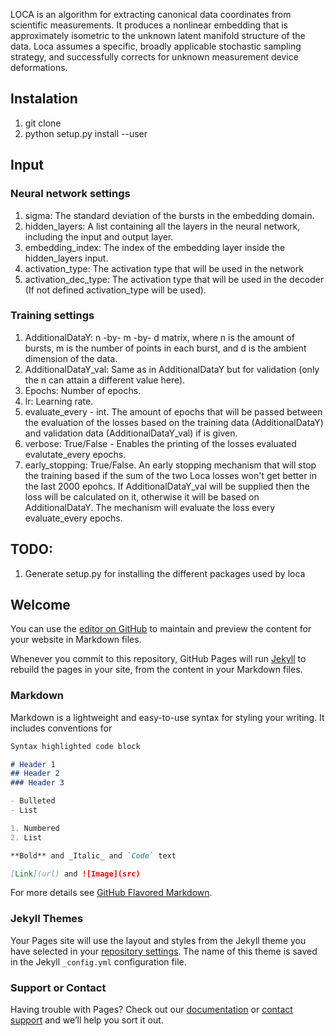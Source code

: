 LOCA is an algorithm for extracting canonical data coordinates from scientific measurements. It produces a nonlinear embedding that is approximately isometric to the unknown latent manifold structure of the data. Loca assumes a specific, broadly applicable stochastic sampling strategy, and successfully corrects for unknown measurement device deformations. 

## Instalation
1. git clone
2. python setup.py install --user

## Input
### Neural network settings
1. sigma: The standard deviation of the bursts in the embedding domain.
2. hidden_layers: A list containing all the layers in the neural network, including the input and output layer.
3. embedding_index: The index of the embedding layer inside the hidden_layers input.
4. activation_type: The activation type that will be used in the network
5. activation_dec_type: The activation type that will be used in the decoder (If not defined activation_type will be used).


### Training settings
1. AdditionalDataY: n -by- m -by- d matrix, where n is the amount of bursts, m is the number of points in each burst, and d is the ambient dimension of the data.
2. AdditionalDataY_val: Same as in AdditionalDataY but for validation (only the n can attain a different value here).
3. Epochs: Number of epochs.
4. lr: Learning rate.
5. evaluate_every - int. The amount of epochs that will be passed between the evaluation of the losses based on the training data (AdditionalDataY) and validation data (AdditionalDataY_val) if is given.
5. verbose: True/False - Enables the printing of the losses evaluated evalutate_every epochs.
6. early_stopping: True/False. An early stopping mechanism that will stop the training based if the sum of the two Loca losses won't get better in the last 2000 epohcs. If AdditionalDataY_val will be supplied then the loss will be calculated on it, otherwise it will be based on AdditionalDataY. The mechanism will evaluate the loss every evaluate_every epochs.



## TODO:
1. Generate setup.py for installing the different packages used by loca




## Welcome 

You can use the [editor on GitHub](https://github.com/Manuel83/sample/edit/master/index.md) to maintain and preview the content for your website in Markdown files.

Whenever you commit to this repository, GitHub Pages will run [Jekyll](https://jekyllrb.com/) to rebuild the pages in your site, from the content in your Markdown files.

### Markdown

Markdown is a lightweight and easy-to-use syntax for styling your writing. It includes conventions for

```markdown
Syntax highlighted code block

# Header 1
## Header 2
### Header 3

- Bulleted
- List

1. Numbered
2. List

**Bold** and _Italic_ and `Code` text

[Link](url) and ![Image](src)
```

For more details see [GitHub Flavored Markdown](https://guides.github.com/features/mastering-markdown/).

### Jekyll Themes

Your Pages site will use the layout and styles from the Jekyll theme you have selected in your [repository settings](https://github.com/Manuel83/sample/settings). The name of this theme is saved in the Jekyll `_config.yml` configuration file.

### Support or Contact

Having trouble with Pages? Check out our [documentation](https://help.github.com/categories/github-pages-basics/) or [contact support](https://github.com/contact) and we’ll help you sort it out.

